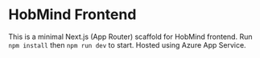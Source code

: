 # HobMind Frontend

This is a minimal Next.js (App Router) scaffold for HobMind frontend. Run `npm install` then `npm run dev` to start. Hosted using Azure App Service.
